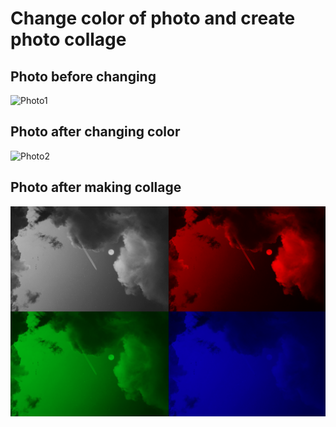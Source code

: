 # Change color of photo and create photo collage

## Photo before changing 

![Photo1](image.jpg)

## Photo after changing color 

![Photo2](result1.png)

## Photo after making collage 

![Photo2](result2.png)

